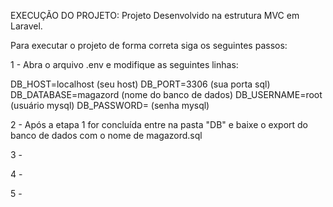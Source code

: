 
EXECUÇÃO DO PROJETO:
Projeto Desenvolvido na estrutura MVC em Laravel.

Para executar o projeto de forma correta siga os seguintes passos:

1 - Abra o arquivo .env e modifique as seguintes linhas:

DB_HOST=localhost (seu host)
DB_PORT=3306 (sua porta sql)
DB_DATABASE=magazord (nome do banco de dados)
DB_USERNAME=root (usuário mysql)
DB_PASSWORD= (senha mysql)

2 - Após a etapa 1 for concluída entre na pasta "DB" e baixe o export do banco de dados com o nome de magazord.sql 

3 -

4 -

5 -

